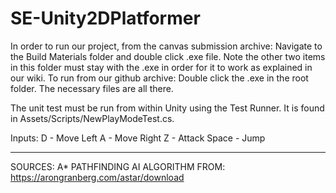 # SE-Unity2DPlatformer
In order to run our project, from the canvas submission archive: Navigate to the Build Materials folder and double click .exe file. Note the other two items in this folder must stay with the .exe in order for
it to work as explained in our wiki.
To run from our github archive: Double click the .exe in the root folder. The necessary files are all there.

The unit test must be run from within Unity using the Test Runner. It is found in Assets/Scripts/NewPlayModeTest.cs.

Inputs:
		D - Move Left
		A - Move Right
		Z - Attack
		Space - Jump
		
---
SOURCES:
A* PATHFINDING AI ALGORITHM FROM:
https://arongranberg.com/astar/download
